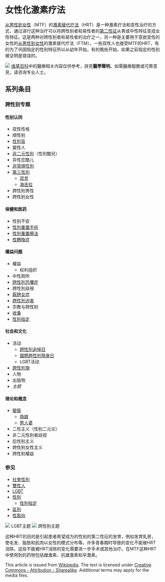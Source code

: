 # 女性化激素疗法

[从男性到女性](%E8%B7%A8%E6%80%A7%E5%88%A5%E5%A5%B3%E6%80%A7 "跨性別女性")（MTF）的[激素替代疗法](%E6%BF%80%E7%B4%A0%E6%9B%BF%E4%BB%A3%E7%96%97%E6%B3%95 "激素替代疗法")（HRT）是一种激素疗法和变性治疗的方式，通过进行这种治疗可以将跨性别者和易性者的[第二性征](%E7%AC%AC%E4%BA%8C%E6%80%A7%E5%BE%81 "第二性征")从男或中性特征变成女性特征。这是两种对跨性别者和易性者的治疗之一，另一种是主要用于意欲变性的女性的[从男性到女性](%E8%B7%A8%E6%80%A7%E5%88%A5%E7%94%B7%E6%80%A7 "跨性別男性")的激素替代疗法（FTM）。一些双性人也接受MTF的HRT，有的为了巩固指定的性别特征所以从幼年开始，有的晚些开始，如果之前指定的性别被证明是错误的。

![](../I/Star_of_life_caution.svg.png.webp) [维基百科](%E7%BB%B4%E5%9F%BA%E7%99%BE%E7%A7%91 "维基百科")中的醫療相关内容仅供参考，詳見**醫學聲明**。如需醫療服務或可靠意見，请咨询专业人士。

## 系列条目

### 跨性别专题

#### 性别认同
- 双性性格
- 顺性别
- [性別盲](%E6%80%A7%E5%88%A5%E7%9B%B2 "性別盲")
- 變性人
- [非二元性別](%E9%9D%9E%E4%BA%8C%E5%85%83%E6%80%A7%E5%88%A5 "非二元性別")（性別酷兒）
- 异性恋酷儿
- [非常規性別](%E9%9D%9E%E5%B8%B8%E8%A6%8F%E6%80%A7%E5%88%A5 "非常規性別")
- [第三性別](%E7%AC%AC%E4%B8%89%E6%80%A7%E5%88%A5 "第三性別")
    - [双灵](%E5%8F%8C%E7%81%B5 "双灵")
    - [海吉拉](%E6%B5%B7%E5%90%89%E6%8B%89 "海吉拉")
- 跨性别男性
- 跨性别女性

#### 保健和医药
- 性别不安
- [性別重置手術](%E6%80%A7%E5%88%A5%E9%87%8D%E7%BD%AE%E6%89%8B%E8%A1%93 "性別重置手術")
- [性別重置療法](%E6%80%A7%E5%88%A5%E9%87%8D%E7%BD%AE%E7%99%82%E6%B3%95 "性別重置療法")
- [性轉換症](%E6%80%A7%E8%BD%89%E6%8F%9B%E7%97%87 "性轉換症")

#### 權益问题
- 權益
    - 权利组织
- 中性厕所
- [跨性別恐懼症](%E8%B7%A8%E6%80%A7%E5%88%A5%E6%81%90%E6%87%BC%E7%97%87 "跨性別恐懼症")
- 跨性別歧視
- [厭跨女症](%E5%8E%AE%E8%B7%A8%E5%A5%B3%E7%97%87 "厭跨女症")
- [跨性別迫害](%E8%B7%A8%E6%80%A7%E5%88%A5%E8%BF%AB%E5%AE%B3 "跨性別迫害")
- 宗教与跨性别
- [收養](LGBT%E6%94%B6%E9%A4%8A "LGBT收養")
- [性別指定](%E6%80%A7%E5%88%A5%E6%8C%87%E5%AE%9A "性別指定")

#### 社会和文化
- 活动
    - [跨性別追悼日](%E8%B7%A8%E6%80%A7%E5%88%A5%E8%BF%BD%E6%82%BC%E6%97%A5 "跨性別追悼日")
    - [國際跨性別現身日](%E5%9C%8B%E9%9A%9B%E8%B7%A8%E6%80%A7%E5%88%A5%E7%8F%BE%E8%BA%AB%E6%97%A5 "國際跨性別現身日")
    - LGBT活动
- [跨性別旗](%E8%B7%A8%E6%80%A7%E5%88%A5%E6%97%97 "跨性別旗")
- 人物
- 出版物
- _主题_

#### 理论和概念
- [變裝](%E8%AE%8A%E8%A3%9D_\(%E6%89%93%E6%89%AE%E6%88%90%E7%95%B0%E6%80%A7\) "變裝 (打扮成異性)")
    - [偽娘](%E5%81%BAD%E5%A8%98 "偽娘")
    - [男人婆](%E7%94%B7%E4%BA%BA%E5%A9%86 "男人婆")
- 二性主义（性别二元论）
- 非二元性别者歧视
- 后性别主义
- 跨性别女性主义
- 跨性别權益

### 参见
- [社會性別](%E7%A4%BE%E6%9C%83%E6%80%A7%E5%88%A5 "社會性別")
- [雙性人](%E9%9B%99%E6%80%A7%E4%BA%BA "雙性人")
- [LGBT](LGBT "LGBT")
- [性别](%E6%80%A7%E5%88%A5 "性别")
    - [性別指定](%E6%80%A7%E5%88%A5%E6%8C%87%E5%AE%9A "性別指定")
- [區別](%E7%94%9F%E7%89%A9%E6%80%A7%E5%88%A5%E5%92%8C%E7%A4%BE%E6%9C%83%E6%80%A7%E5%88%A5%E7%9A%84%E5%8D%80%E5%88%A5 "生物性別和社會性別的區別")
- [性取向](%E6%80%A7%E5%8F%96%E5%90%91 "性取向")

![](../I/Nuvola_LGBT_flag.svg.png.webp) LGBT主题 ![](../I/Portal_Transgender.svg.png.webp) 跨性别主题

这种HRT的目的是引起患者希望成为的性别的第二性征的发育，例如发育乳房，使毛发、脂肪和肌肉以女性的模式分布等。许多青春期时导致的变化不能被HRT消除。这些不能被HRT消除的变化需要进一步手术或其他治疗。在MTF这种HRT中使用到的药物包括雌激素、抗雄激素和孕激素。

This article is issued from [Wikipedia](https://zh.wikipedia.org/wiki/?title=%E5%A5%B3%E6%80%A7%E5%8C%96%E6%BF%80%E7%B4%A0%E7%96%97%E6%B3%95&oldid=63941160 "Last edited on 2021-01-26"). The text is licensed under [Creative Commons - Attribution - Sharealike](https://creativecommons.org/licenses/by-sa/4.0/). Additional terms may apply for the media files.